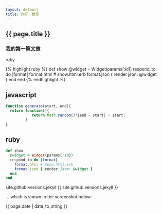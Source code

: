 ```yaml
---
layout: default
title: 你好，世界
---
```


## {{ page.title }}

### 我的第一篇文章

ruby

{% highlight ruby %}
def show
  @widget = Widget(params[:id])
  respond_to do |format|
    format.html # show.html.erb
    format.json { render json: @widget }
  end
end
{% endhighlight %}

## javascript

~~~js
function generate(start, end){
  return function(){
            return Math.random()*(end - start) + start;
         }
}
~~~


## ruby 

```ruby
def show
  @widget = Widget(params[:id])
  respond_to do |format|
    format.html # show.html.erb
    format.json { render json: @widget }
  end
end
```

site.github.versions.jekyll {{ site.github.versions.jekyll }}

… which is shown in the screenshot below:

{{ page.date | date_to_string }}